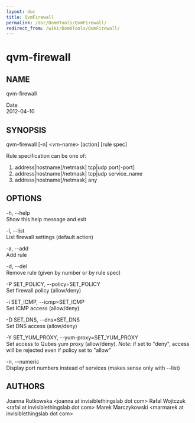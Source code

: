 ```yaml
---
layout: doc
title: QvmFirewall
permalink: /doc/Dom0Tools/QvmFirewall/
redirect_from: /wiki/Dom0Tools/QvmFirewall/
---
```


qvm-firewall
============

NAME
----

qvm-firewall

Date  
2012-04-10

SYNOPSIS
--------

qvm-firewall [-n] \<vm-name\> [action] [rule spec]

Rule specification can be one of:  
1.  address|hostname[/netmask] tcp|udp port[-port]
2.  address|hostname[/netmask] tcp|udp service\_name
3.  address|hostname[/netmask] any

OPTIONS
-------

-h, --help  
Show this help message and exit

-l, --list  
List firewall settings (default action)

-a, --add  
Add rule

-d, --del  
Remove rule (given by number or by rule spec)

-P SET\_POLICY, --policy=SET\_POLICY  
Set firewall policy (allow/deny)

-i SET\_ICMP, --icmp=SET\_ICMP  
Set ICMP access (allow/deny)

-D SET\_DNS, --dns=SET\_DNS  
Set DNS access (allow/deny)

-Y SET\_YUM\_PROXY, --yum-proxy=SET\_YUM\_PROXY  
Set access to Qubes yum proxy (allow/deny). *Note:* if set to "deny", access will be rejected even if policy set to "allow"

-n, --numeric  
Display port numbers instead of services (makes sense only with --list)

AUTHORS
-------

Joanna Rutkowska \<joanna at invisiblethingslab dot com\>
Rafal Wojtczuk \<rafal at invisiblethingslab dot com\>
Marek Marczykowski \<marmarek at invisiblethingslab dot com\>
